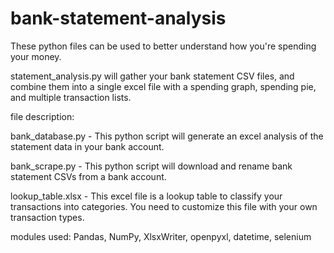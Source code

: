 # bank-statement-analysis
These python files can be used to better understand how you're spending your money.

statement_analysis.py will gather your bank statement CSV files, and combine them into a single excel file with a spending graph, spending pie, and multiple transaction lists.

file description:

bank_database.py - This python script will generate an excel analysis of the statement data in your bank account.

bank_scrape.py - This python script will download and rename bank statement CSVs from a bank account.

lookup_table.xlsx - This excel file is a lookup table to classify your transactions into categories. You need to customize this file with your own transaction types.

modules used: Pandas, NumPy, XlsxWriter, openpyxl, datetime, selenium
